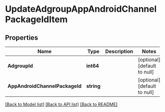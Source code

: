 # UpdateAdgroupAppAndroidChannelPackageIdItem

## Properties
Name | Type | Description | Notes
------------ | ------------- | ------------- | -------------
**AdgroupId** | **int64** |  | [optional] [default to null]
**AppAndroidChannelPackageId** | **string** |  | [optional] [default to null]

[[Back to Model list]](../README.md#documentation-for-models) [[Back to API list]](../README.md#documentation-for-api-endpoints) [[Back to README]](../README.md)


